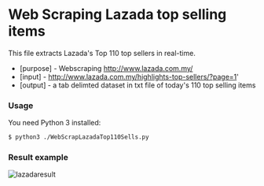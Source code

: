 # Web Scraping Lazada top selling items

This file extracts Lazada's Top 110 top sellers in real-time.


* [purpose] - Webscraping http://www.lazada.com.my/
* [input] - http://www.lazada.com.my/highlights-top-sellers/?page=1'
* [output] - a tab delimted dataset in txt file of today's 110 top selling items

### Usage

You need Python 3 installed:

```sh
$ python3 ./WebScrapLazadaTop110Sells.py
```
### Result example
![lazadaresult](https://cloud.githubusercontent.com/assets/6431985/11828766/7ed1ee5e-a3d2-11e5-8409-5ffe65c5ceef.png)

